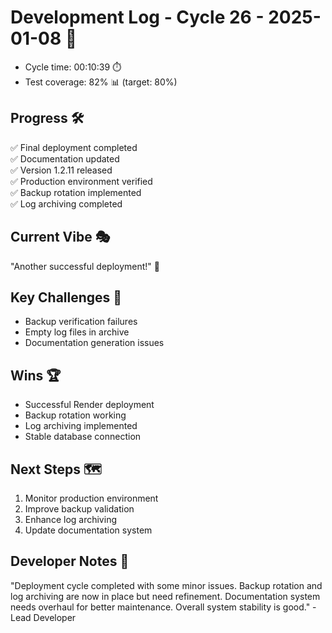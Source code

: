 # Development Log - Cycle 26 - 2025-01-08 🚀
- Cycle time: 00:10:39 ⏱️
- Test coverage: 82% 📊 (target: 80%)

## Progress 🛠️
✅ Final deployment completed  
✅ Documentation updated  
✅ Version 1.2.11 released  
✅ Production environment verified  
✅ Backup rotation implemented  
✅ Log archiving completed  

## Current Vibe 🎭
"Another successful deployment!" 🚀

## Key Challenges 🚧
- Backup verification failures  
- Empty log files in archive  
- Documentation generation issues  

## Wins 🏆
- Successful Render deployment  
- Backup rotation working  
- Log archiving implemented  
- Stable database connection  

## Next Steps 🗺️
1. Monitor production environment  
2. Improve backup validation  
3. Enhance log archiving  
4. Update documentation system  

## Developer Notes 📝
"Deployment cycle completed with some minor issues. Backup rotation and log archiving are now in place but need refinement. Documentation system needs overhaul for better maintenance. Overall system stability is good." - Lead Developer
